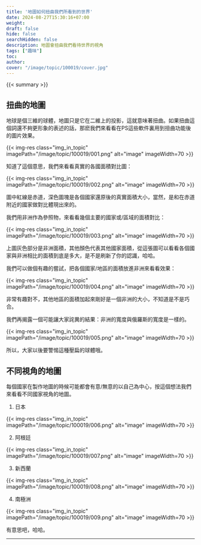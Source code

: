 ```yaml
---
title: '地圖如何扭曲我們所看到的世界'
date: 2024-08-27T15:30:16+07:00
weight: 
draft: false
hide: false
searchHidden: false
description: 地圖會扭曲我們看待世界的視角
tags: ["趣味"]
toc: 
author:
cover: "/image/topic/100019/cover.jpg"
---
```


{{< summary >}}


## 扭曲的地圖

地球是個三維的球體，地圖只是它在二維上的投影，這就意味著扭曲。如果扭曲這個詞還不夠更形象的表述的話，那麽我們來看看在PS這些軟件裏用到扭曲功能後的圖片效果。

{{< img-res class="img_in_topic" imagePath="/image/topic/100019/001.png" alt="image" imageWidth=70 >}}

知道了這個意思，我們來看看真實的各國面積對比圖：

{{< img-res class="img_in_topic" imagePath="/image/topic/100019/002.png" alt="image" imageWidth=70 >}}

圖中紅線是赤道，深色圖塊是各個國家還原後的真實面積大小，當然，是和在赤道附近的國家做對比體現出來的。

我們用非洲作為參照物，來看看幾個主要的國家或/區域的面積對比：

{{< img-res class="img_in_topic" imagePath="/image/topic/100019/003.png" alt="image" imageWidth=70 >}}

上圖灰色部分是非洲面積，其他顏色代表其他國家面積，從這張圖可以看看各個國家與非洲相比的面積到底是多大，是不是刷新了你的認識，哈哈。

我們可以做個有趣的嘗試，把各個國家/地區的面積放進非洲來看看效果：

{{< img-res class="img_in_topic" imagePath="/image/topic/100019/004.png" alt="image" imageWidth=70 >}}

非常有趣對不，其他地區的面積加起來剛好是一個非洲的大小，不知道是不是巧合。

我們再揭露一個可能讓大家詫異的結果：非洲的寬度與俄羅斯的寬度是一樣的。

{{< img-res class="img_in_topic" imagePath="/image/topic/100019/005.png" alt="image" imageWidth=70 >}}

所以，大家以後要警惕這種壓扁的球體哦。

## 不同視角的地圖

每個國家在製作地圖的時候可能都會有意/無意的以自己為中心，按這個想法我們來看看不同國家視角的地圖。

1. 日本

{{< img-res class="img_in_topic" imagePath="/image/topic/100019/006.png" alt="image" imageWidth=70 >}}

2. 阿根廷

{{< img-res class="img_in_topic" imagePath="/image/topic/100019/007.png" alt="image" imageWidth=70 >}}

3. 新西蘭

{{< img-res class="img_in_topic" imagePath="/image/topic/100019/008.png" alt="image" imageWidth=70 >}}

4. 南極洲

{{< img-res class="img_in_topic" imagePath="/image/topic/100019/009.png" alt="image" imageWidth=70 >}}

有意思吧，哈哈。

---